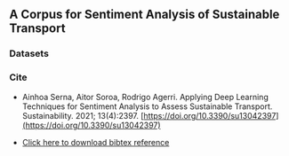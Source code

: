 ## A Corpus for Sentiment Analysis of Sustainable Transport


### Datasets


### Cite

+ Ainhoa Serna, Aitor Soroa, Rodrigo Agerri. Applying Deep Learning Techniques for Sentiment Analysis to Assess Sustainable Transport. Sustainability. 2021; 13(4):2397. [https://doi.org/10.3390/su13042397](https://doi.org/10.3390/su13042397)

+ [Click here to download bibtex reference](https://github.com/ixa-ehu/sustainable-transport-sentiment-corpus/blob/main/reference.bib)
